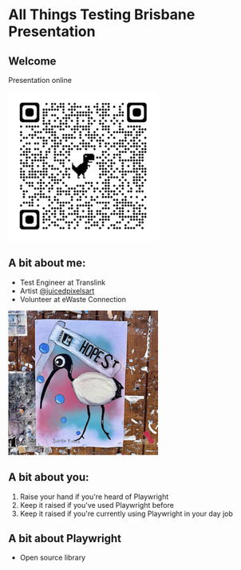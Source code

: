 # All Things Testing Brisbane Presentation

## Welcome

Presentation online

![qr code](/media/qrcode_presentation.png)

## A bit about me:

- Test Engineer at Translink
- Artist [@juicedpixelsart](https://www.instagram.com/juicedpixelsart/)
- Volunteer at eWaste Connection

![juiced pixels](/media/juicedpixels.png)

## A bit about you:

1. Raise your hand if you're heard of Playwright
2. Keep it raised if you've used Playwright before
3. Keep it raised if you're currently using Playwright in your day job

## A bit about Playwright

- Open source library
